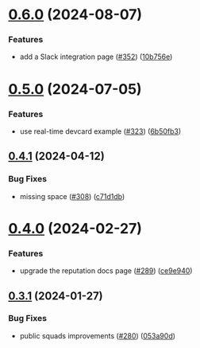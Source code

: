 # [0.6.0](https://github.com/dailydotdev/docs/compare/v0.5.0...v0.6.0) (2024-08-07)


### Features

* add a Slack integration page ([#352](https://github.com/dailydotdev/docs/issues/352)) ([10b756e](https://github.com/dailydotdev/docs/commit/10b756ec05b953d577b4981acd7f0bc08b597ff2))



# [0.5.0](https://github.com/dailydotdev/docs/compare/v0.4.1...v0.5.0) (2024-07-05)


### Features

* use real-time devcard example ([#323](https://github.com/dailydotdev/docs/issues/323)) ([6b50fb3](https://github.com/dailydotdev/docs/commit/6b50fb3b7b7974603d3d4cbabb3b0b27155f4d3f))



## [0.4.1](https://github.com/dailydotdev/docs/compare/v0.4.0...v0.4.1) (2024-04-12)


### Bug Fixes

* missing space ([#308](https://github.com/dailydotdev/docs/issues/308)) ([c71d1db](https://github.com/dailydotdev/docs/commit/c71d1db4ffaf2d16df9f80bdb8e5df1fa3109569))



# [0.4.0](https://github.com/dailydotdev/docs/compare/v0.3.1...v0.4.0) (2024-02-27)


### Features

* upgrade the reputation docs page ([#289](https://github.com/dailydotdev/docs/issues/289)) ([ce9e940](https://github.com/dailydotdev/docs/commit/ce9e940ef3100f655a5a001e5b480ef2e08fc422))



## [0.3.1](https://github.com/dailydotdev/docs/compare/v0.3.0...v0.3.1) (2024-01-27)


### Bug Fixes

* public squads improvements ([#280](https://github.com/dailydotdev/docs/issues/280)) ([053a90d](https://github.com/dailydotdev/docs/commit/053a90d456356e8f8c9ca384b433798295c2a5f9))



